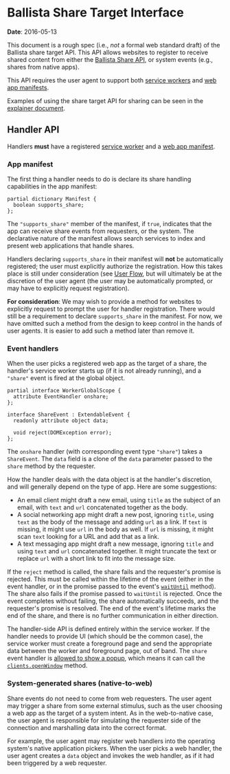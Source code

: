 # Ballista Share Target Interface

**Date**: 2016-05-13

This document is a rough spec (i.e., *not* a formal web standard draft) of the
Ballista share target API. This API allows websites to register to receive
shared content from either the [Ballista Share API](interface_share.md), or
system events (e.g., shares from native apps).

This API requires the user agent to support both [service
workers](https://www.w3.org/TR/service-workers/) and [web app
manifests](https://www.w3.org/TR/appmanifest/).

Examples of using the share target API for sharing can be seen in the
[explainer document](explainer.md).

## Handler API

Handlers **must** have a registered [service
worker](https://www.w3.org/TR/service-workers/) and a [web app
manifest](https://www.w3.org/TR/appmanifest/).

### App manifest

The first thing a handler needs to do is declare its share handling capabilities
in the app manifest:

```WebIDL
partial dictionary Manifest {
  boolean supports_share;
};
```

The `"supports_share"` member of the manifest, if `true`, indicates that the app
can receive share events from requesters, or the system. The declarative nature
of the manifest allows search services to index and present web applications
that handle shares.

Handlers declaring `supports_share` in their manifest will **not** be
automatically registered; the user must explicitly authorize the registration.
How this takes place is still under consideration (see [User
Flow](user_flow.md#registering-a-website-as-a-handler-on-mobile), but will
ultimately be at the discretion of the user agent (the user may be automatically
prompted, or may have to explicitly request registration).

**For consideration**: We may wish to provide a method for websites to
explicitly request to prompt the user for handler registration. There would
still be a requirement to declare `supports_share` in the manifest. For now, we
have omitted such a method from the design to keep control in the hands of user
agents. It is easier to add such a method later than remove it.

### Event handlers

When the user picks a registered web app as the target of a share, the
handler's service worker starts up (if it is not already running), and a
`"share"` event is fired at the global object.

```WebIDL
partial interface WorkerGlobalScope {
  attribute EventHandler onshare;
};

interface ShareEvent : ExtendableEvent {
  readonly attribute object data;

  void reject(DOMException error);
};
```

The `onshare` handler (with corresponding event type `"share"`) takes a
`ShareEvent`. The `data` field is a clone of the `data` parameter passed to the
`share` method by the requester.

How the handler deals with the data object is at the handler's discretion, and
will generally depend on the type of app. Here are some suggestions:

* An email client might draft a new email, using `title` as the subject of an
  email, with `text` and `url` concatenated together as the body.
* A social networking app might draft a new post, ignoring `title`, using `text`
  as the body of the message and adding `url` as a link. If `text` is missing,
  it might use `url` in the body as well. If `url` is missing, it might scan
  `text` looking for a URL and add that as a link.
* A text messaging app might draft a new message, ignoring `title` and using
  `text` and `url` concatenated together. It might truncate the text or replace
  `url` with a short link to fit into the message size.

If the `reject` method is called, the share fails and the requester's promise is
rejected. This must be called within the lifetime of the event (either in the
event handler, or in the promise passed to the event's
[`waitUntil`](https://www.w3.org/TR/service-workers/#wait-until-method) method).
The share also fails if the promise passed to `waitUntil` is rejected. Once the
event completes without failing, the share automatically succeeds, and the
requester's promise is resolved. The end of the event's lifetime marks the end
of the share, and there is no further communication in either direction.

The handler-side API is defined entirely within the service worker. If the
handler needs to provide UI (which should be the common case), the service
worker must create a foreground page and send the appropriate data between the
worker and foreground page, out of band. The `share` event handler is [allowed
to show a
popup](https://html.spec.whatwg.org/multipage/browsers.html#allowed-to-show-a-popup),
which means it can call the
[`clients.openWindow`](https://www.w3.org/TR/service-workers/#clients-openwindow-method)
method.

### System-generated shares (native-to-web)

Share events do not need to come from web requesters. The user agent may
trigger a share from some external stimulus, such as the user choosing a web
app as the target of a system intent. As in the web-to-native case, the user
agent is responsible for simulating the requester side of the connection and
marshalling data into the correct format.

For example, the user agent may register web handlers into the operating
system's native application pickers. When the user picks a web handler, the user
agent creates a `data` object and invokes the web handler, as if it had been
triggered by a web requester.
